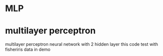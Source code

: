 # MLP
# multilayer perceptron
multilayer perceptron neural network with 2 hidden layer
this code test with fisheriris data in demo 
